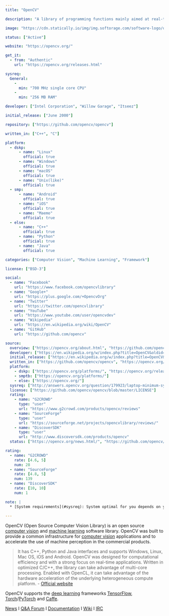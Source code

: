 ```yaml
---
title: "OpenCV"

description: "A library of programming functions mainly aimed at real-time computer vision"

image: "https://cdn.statically.io/img/img.softorage.com/software-logo/opencv.png?h=64"

status: ["Active"]

website: "https://opencv.org/"

get_it:
  - from: "Authentic"
    url: "https://opencv.org/releases.html"

sysreq:
  General:
    -
      min: "700 MHz single core CPU"
    -
      min: "256 MB RAM"

developer: ["Intel Corporation", "Willow Garage", "Itseez"]

initial_release: ["June 2000"]

repository: ["https://github.com/opencv/opencv"]

written_in: ["C++", "C"]

platform:
  - dskp:
      - name: "Linux"
        official: true
      - name: "Windows"
        official: true
      - name: "macOS"
        official: true
      - name: "Unix(like)"
        official: true
  - smp:
      - name: "Android"
        official: true
      - name: "iOS"
        official: true
      - name: "Maemo"
        official: true
  - else:
      - name: "C++"
        official: true
      - name: "Python"
        official: true
      - name: "Java"
        official: true

categories: ["Computer Vision", "Machine Learning", "Framework"]

license: ["BSD-3"]

social:
  - name: "Facebook"
    url: "https://www.facebook.com/opencvlibrary"
  - name: "Google+"
    url: "https://plus.google.com/+OpencvOrg"
  - name: "Twitter"
    url: "https://twitter.com/opencvlibrary"
  - name: "YouTube"
    url: "https://www.youtube.com/user/opencvdev"
  - name: "Wikipedia"
    url: "https://en.wikipedia.org/wiki/OpenCV"
  - name: "GitHub"
    url: "https://github.com/opencv"

source:
  overview: ["https://opencv.org/about.html", "https://github.com/opencv/opencv/wiki/Deep-Learning-in-OpenCV"]
  developer: ["https://en.wikipedia.org/w/index.php?title=OpenCV&oldid=879001758"]
  initial_release: ["https://en.wikipedia.org/w/index.php?title=OpenCV&oldid=879001758", "https://opencv-python-tutroals.readthedocs.io/en/latest/py_tutorials/py_setup/py_intro/py_intro.html"]
  written_in: ["https://github.com/opencv/opencv", "https://opencv.org/about.html"]
  platform:
    - dskp: ["https://opencv.org/platforms/", "https://opencv.org/releases.html"]
    - smptb: ["https://opencv.org/platforms/"]
    - else: ["https://opencv.org/"]
  sysreq: ["http://answers.opencv.org/question/179923/laptop-minimum-system-requirement-for-opencv/"]
  license: ["https://github.com/opencv/opencv/blob/master/LICENSE"]
  rating:
    - name: "G2CROWD"
      type: "user"
      url: "https://www.g2crowd.com/products/opencv/reviews"
    - name: "SourceForge"
      type: "user"
      url: "https://sourceforge.net/projects/opencvlibrary/reviews/"
    - name: "DiscoverSDK"
      type: "user"
      url: "http://www.discoversdk.com/products/opencv"
  status: ["https://opencv.org/news.html/", "https://github.com/opencv/opencv/graphs/contributors"]

rating:
  - name: "G2CROWD"
    rate: [4.6, 5]
    num: 28
  - name: "SourceForge"
    rate: [4.8, 5]
    num: 139
  - name: "DiscoverSDK"
    rate: [10, 10]
    num: 1

note: |
  * [System requirements](#sysreq): System optimal for you depends on your use.
  
---
```

  OpenCV (Open Source Computer Vision Library) is an open source [computer vision](/categories/computer-vision) and [machine learning](/categories/machine-learning) software library. OpenCV was built to provide a common infrastructure for [computer vision](/categories/computer-vision) applications and to accelerate the use of machine perception in the commercial products.
  
  > It has C++, Python and Java interfaces and supports Windows, Linux, Mac OS, iOS and Android. OpenCV was designed for computational efficiency and with a strong focus on real-time applications. Written in optimized C/C++, the library can take advantage of multi-core processing. Enabled with OpenCL, it can take advantage of the hardware acceleration of the underlying heterogeneous compute platform.
  > \- [Official website](https://opencv.org/)
  
  OpenCV supports the [deep learning](/categories/deep-learning) frameworks [TensorFlow](/software/tensorflow/), [Torch](/software/torch/)/[PyTorch](/software/pytorch/) and [Caffe](/software/caffe/).
  
  [News](https://opencv.org/news.html)  I  [Q&A Forum](http://answers.opencv.org/questions/)  I  [Documentation](https://docs.opencv.org/)  I  [Wiki](https://github.com/opencv/opencv/wiki)  I  [IRC](https://webchat.freenode.net/?channels=opencv)





